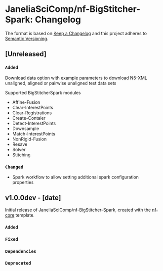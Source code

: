 # JaneliaSciComp/nf-BigStitcher-Spark: Changelog

The format is based on [Keep a Changelog](https://keepachangelog.com/en/1.0.0/)
and this project adheres to [Semantic Versioning](https://semver.org/spec/v2.0.0.html).

## [Unreleased]

### `Added`

Download data option with example parameters to download N5-XML unaligned, aligned or pairwise unaligned test data sets

Supported BigStitcherSpark modules
* Affine-Fusion
* Clear-InterestPoints
* Clear-Registrations
* Create-Contaier
* Detect-InterestPoints
* Downsample
* Match-InterestPoints
* NonRigid-Fusion
* Resave
* Solver
* Stitching

### `Changed`

- Spark workflow to allow setting additional spark configuration properties


## v1.0.0dev - [date]

Initial release of JaneliaSciComp/nf-BigStitcher-Spark, created with the [nf-core](https://nf-co.re/) template.

### `Added`

### `Fixed`

### `Dependencies`

### `Deprecated`
